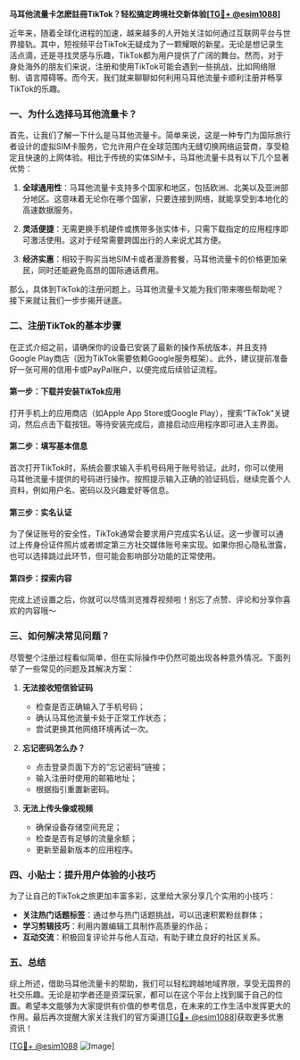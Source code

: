 **马耳他流量卡怎麽註冊TikTok？轻松搞定跨境社交新体验[[TG💪+ @esim1088](https://t.me/s/esim1088)]**

近年来，随着全球化进程的加速，越来越多的人开始关注如何通过互联网平台与世界接轨。其中，短视频平台TikTok无疑成为了一颗耀眼的新星。无论是想记录生活点滴，还是寻找灵感与乐趣，TikTok都为用户提供了广阔的舞台。然而，对于身处海外的朋友们来说，注册和使用TikTok可能会遇到一些挑战，比如网络限制、语言障碍等。而今天，我们就来聊聊如何利用马耳他流量卡顺利注册并畅享TikTok的乐趣。

### 一、为什么选择马耳他流量卡？

首先，让我们了解一下什么是马耳他流量卡。简单来说，这是一种专门为国际旅行者设计的虚拟SIM卡服务，它允许用户在全球范围内无缝切换网络运营商，享受稳定且快速的上网体验。相比于传统的实体SIM卡，马耳他流量卡具有以下几个显著优势：

1. **全球通用性**：马耳他流量卡支持多个国家和地区，包括欧洲、北美以及亚洲部分地区。这意味着无论你在哪个国家，只要连接到网络，就能享受到本地化的高速数据服务。
   
2. **灵活便捷**：无需更换手机硬件或携带多张实体卡，只需下载指定的应用程序即可激活使用。这对于经常需要跨国出行的人来说尤其方便。

3. **经济实惠**：相较于购买当地SIM卡或者漫游套餐，马耳他流量卡的价格更加亲民，同时还能避免高昂的国际通话费用。

那么，具体到TikTok的注册问题上，马耳他流量卡又能为我们带来哪些帮助呢？接下来就让我们一步步揭开谜底。

### 二、注册TikTok的基本步骤

在正式介绍之前，请确保你的设备已安装了最新的操作系统版本，并且支持Google Play商店（因为TikTok需要依赖Google服务框架）。此外，建议提前准备好一张可用的信用卡或PayPal账户，以便完成后续验证流程。

#### 第一步：下载并安装TikTok应用
打开手机上的应用商店（如Apple App Store或Google Play），搜索“TikTok”关键词，然后点击下载按钮。等待安装完成后，直接启动应用程序即可进入主界面。

#### 第二步：填写基本信息
首次打开TikTok时，系统会要求输入手机号码用于账号验证。此时，你可以使用马耳他流量卡提供的号码进行操作。按照提示输入正确的验证码后，继续完善个人资料，例如用户名、密码以及兴趣爱好等信息。

#### 第三步：实名认证
为了保证账号的安全性，TikTok通常会要求用户完成实名认证。这一步骤可以通过上传身份证件照片或者绑定第三方社交媒体账号来实现。如果你担心隐私泄露，也可以选择跳过此环节，但可能会影响部分功能的正常使用。

#### 第四步：探索内容
完成上述设置之后，你就可以尽情浏览推荐视频啦！别忘了点赞、评论和分享你喜欢的内容哦～

### 三、如何解决常见问题？

尽管整个注册过程看似简单，但在实际操作中仍然可能出现各种意外情况。下面列举了一些常见的问题及其解决方案：

1. **无法接收短信验证码**
   - 检查是否正确输入了手机号码；
   - 确认马耳他流量卡处于正常工作状态；
   - 尝试更换其他网络环境再试一次。

2. **忘记密码怎么办？**
   - 点击登录页面下方的“忘记密码”链接；
   - 输入注册时使用的邮箱地址；
   - 根据指引重置新密码。

3. **无法上传头像或视频**
   - 确保设备存储空间充足；
   - 检查是否有足够的流量余额；
   - 更新至最新版本的应用程序。

### 四、小贴士：提升用户体验的小技巧

为了让自己的TikTok之旅更加丰富多彩，这里给大家分享几个实用的小技巧：

- **关注热门话题标签**：通过参与热门话题挑战，可以迅速积累粉丝群体；
- **学习剪辑技巧**：利用内置编辑工具制作高质量的作品；
- **互动交流**：积极回复评论并与他人互动，有助于建立良好的社区关系。

### 五、总结

综上所述，借助马耳他流量卡的帮助，我们可以轻松跨越地域界限，享受无国界的社交乐趣。无论是初学者还是资深玩家，都可以在这个平台上找到属于自己的位置。希望本文能够为大家提供有价值的参考信息，在未来的工作生活中发挥更大的作用。最后再次提醒大家关注我们的官方渠道[[TG💪+ @esim1088](https://t.me/s/esim1088)]获取更多优惠资讯！

[[TG💪+ @esim1088](https://t.me/s/esim1088) ![Image](https://i.postimg.cc/4NQfJmqS/Snipaste-2025-05-13-00-14-12.png)]